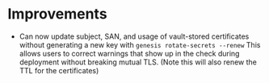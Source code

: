 # Improvements

- Can now update subject, SAN, and usage of vault-stored certificates without
  generating a new key with `genesis rotate-secrets --renew`  This allows
  users to correct warnings that show up in the check during deployment
  without breaking mutual TLS. (Note this will also renew the TTL for the
  certificates)
